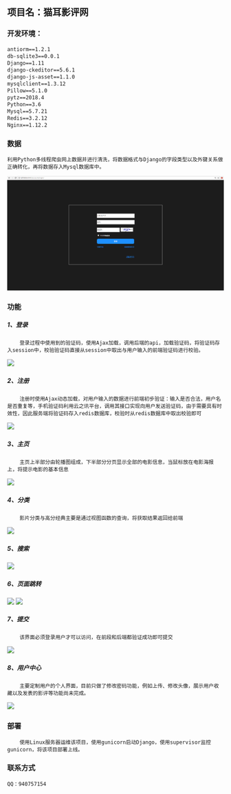 ## 项目名：猫耳影评网


### 开发环境：
	antiorm==1.2.1
	db-sqlite3==0.0.1
	Django==1.11
	django-ckeditor==5.6.1
	django-js-asset==1.1.0
	mysqlclient==1.3.12
	Pillow==5.1.0
	pytz==2018.4
	Python==3.6
	Mysql==5.7.21
	Redis==3.2.12
	Nginx==1.12.2

### 数据
	利用Python多线程爬虫网上数据并进行清洗，将数据格式与Django的字段类型以及外键关系做正确转化，再将数据存入Mysql数据库中。
  
  ![](http://github.com/LiuLiRongLyon/maoer/raw/master/网站截图/登录.png)
  
### 功能
#####  1、登录
		登录过程中使用到的验证码，使用Ajax加载，调用后端的api，加载验证码，将验证码存入session中，校验验证码直接从session中取出与用户输入的前端验证码进行校验。
![](index_files/_u767B_u5F551535463043008.png)
#####  2、注册
		注册时使用Ajax动态加载，对用户输入的数据进行前端初步验证：输入是否合法，用户名是否重复等，手机验证码利用云之讯平台，调用其接口实现向用户发送验证码，由于需要具有时效性，因此服务端将验证码存入redis数据库，校验时从redis数据库中取出校验即可
 ![](index_files/_u6CE8_u518C.png)
##### 3、主页
		主页上半部分由轮播图组成，下半部分分页显示全部的电影信息，当鼠标放在电影海报上，将提示电影的基本信息
 ![](index_files/_u4E3B_u9875.png)
##### 4、分类
		影片分类与高分经典主要是通过视图函数的查询，将获取结果返回给前端
 ![](index_files/_u5206_u7C7B.png)
##### 5、搜索
 ![](index_files/_u641C_u7D22.png)
##### 6、页面跳转
 ![](index_files/_u5F71_u8BC4_u5217_u8868.png)
 ![](index_files/_u5F71_u8BC4_u6587_u7AE0.png)
##### 7、提交
		该界面必须登录用户才可以访问，在前段和后端都验证成功即可提交
 ![](index_files/_u53D1_u8868.png)
##### 8、用户中心
		主要定制用户的个人界面，目前只做了修改密码功能，例如上传、修改头像，展示用户收藏以及发表的影评等功能尚未完成。
 ![](index_files/_u4E2A_u4EBA_u4E2D_u5FC3.png)


### 部署
		使用Linux服务器运维该项目，使用gunicorn启动Django，使用supervisor监控gunicorn，将该项目部署上线。


### 联系方式
	QQ：940757154






